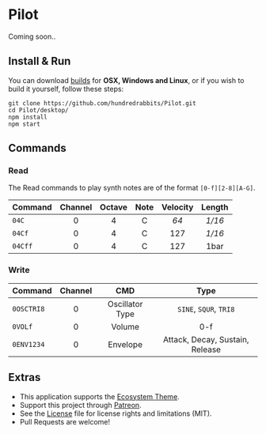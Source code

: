 # Pilot

Coming soon..

## Install & Run

You can download [builds](https://hundredrabbits.itch.io/orca) for **OSX, Windows and Linux**, or if you wish to build it yourself, follow these steps:

```
git clone https://github.com/hundredrabbits/Pilot.git
cd Pilot/desktop/
npm install
npm start
```

## Commands

### Read

The Read commands to play synth notes are of the format `[0-f][2-8][A-G]`.

| Command | Channel | Octave | Note | Velocity | Length |
| :-      | :-:     | :-:    | :-:  | :-:      | :-:    |
| `04C`   | 0       | 4      | C    | _64_     | _1/16_ |
| `04Cf`  | 0       | 4      | C    | 127      | _1/16_ |
| `04Cff` | 0       | 4      | C    | 127      | 1bar   |

### Write

| Command    | Channel | CMD             | Type                            |
| :-         | :-:     | :-:             | :-:                             | 
| `0OSCTRI8` | 0       | Oscillator Type | `SINE`, `SQUR`, `TRI8`          |
| `0VOLf`    | 0       | Volume          | 0-f                             |
| `0ENV1234` | 0       | Envelope        | Attack, Decay, Sustain, Release | 

## Extras

- This application supports the [Ecosystem Theme](https://github.com/hundredrabbits/Themes).
- Support this project through [Patreon](https://patreon.com/100).
- See the [License](LICENSE.md) file for license rights and limitations (MIT).
- Pull Requests are welcome!
